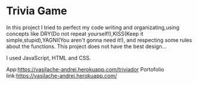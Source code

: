 # Trivia Game
 In this project I tried to perfect my code writing and organizating,using concepts like DRY(Do not repeat yourself!),KISS(Keep it simple,stupid),YAGNI(You aren't gonna need it!), and respecting some rules about the functions.
This project does not have the best design...

I used JavaScript, HTML and CSS.


App:https://vasilache-andrei.herokuapp.com/triviador
Portofolio link:https://vasilache-andrei.herokuapp.com/
